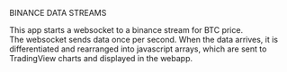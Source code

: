 BINANCE DATA STREAMS

This app starts a websocket to a binance stream for BTC price.  
The websocket sends data once per second.
When the data arrives, it is differentiated and rearranged into 
javascript arrays, which are sent to TradingView charts and displayed in the webapp.  
